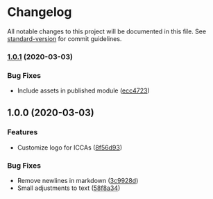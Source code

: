 # Changelog

All notable changes to this project will be documented in this file. See [standard-version](https://github.com/conventional-changelog/standard-version) for commit guidelines.

### [1.0.1](https://github.com/digidem/wcmc-mapeo-mobile-intro/compare/v1.0.0...v1.0.1) (2020-03-03)


### Bug Fixes

* Include assets in published module ([ecc4723](https://github.com/digidem/wcmc-mapeo-mobile-intro/commit/ecc47238dfe99d3c02255092c8f09cc73efd7423))

## 1.0.0 (2020-03-03)


### Features

* Customize logo for ICCAs ([8f56d93](https://github.com/digidem/wcmc-mapeo-mobile-intro/commit/8f56d9338564783226920b80cbeda3a0d20b5287))


### Bug Fixes

* Remove newlines in markdown ([3c9928d](https://github.com/digidem/wcmc-mapeo-mobile-intro/commit/3c9928d5ca82637fe3b62ff836a183afc17b3ee7))
* Small adjustments to text ([58f8a34](https://github.com/digidem/wcmc-mapeo-mobile-intro/commit/58f8a34d608c808224eb2e8d0cba5c73aa0d65a1))
